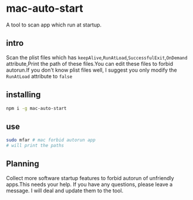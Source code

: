 # mac-auto-start
A tool to scan app which run at startup.

## intro

Scan the plist files which has `keepAlive`,`RunAtLoad`,`SuccessfulExit`,`OnDemand` attribute,Print the path of these files.You can edit these files to forbid autorun.If you don't know plist files well, I suggest you only modify the `RunAtLoad` attribute to `false`

## installing

```bash
npm i -g mac-auto-start
```

## use

```bash
sudo mfar # mac forbid autorun app
# will print the paths
```

## Planning

Collect more software startup features to forbid autorun of unfriendly apps.This needs your help. If you have any questions, please leave a message. I will deal and update them to the tool.
